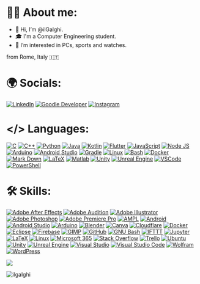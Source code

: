 # 👨‍💻 About me:
- 👋 Hi, I’m @ilGalghi.
- ‍🎓 I'm a Computer Engineering student.
- 👀 I’m interested in PCs, sports and watches.

from Rome, Italy 🇮🇹

# 🌍 Socials:
[![LinkedIn](https://img.shields.io/badge/LinkedIn-0A66C2?logo=linkedin&logoColor=white&style=for-the-badge)](https://www.linkedin.com/in/leonardogalgano/)
[![Goodle Developer](https://img.shields.io/badge/Google%20Developer-4285F4?logo=google&logoColor=white&style=for-the-badge)](https://g.dev/ilgalghi)
[![Instagram](https://img.shields.io/static/v1?message=Instagram&logo=instagram&label=&color=E4405F&logoColor=white&labelColor=&style=for-the-badge)](https://www.instagram.com/ilgalghi)



<!---
LOGHI: https://simpleicons.org/
-->

# </> Languages:
[![C](https://skillicons.dev/icons?i=c)](https://www.open-std.org/jtc1/sc22/wg14/)                             <!-- Linguaggi -->
[![C++](https://skillicons.dev/icons?i=cpp)](https://isocpp.org/)
[![Python](https://skillicons.dev/icons?i=py)](https://www.python.org/)
[![Java](https://skillicons.dev/icons?i=java)](https://www.java.com/)
[![Kotlin](https://skillicons.dev/icons?i=kotlin)](https://kotlinlang.org/)
[![Flutter](https://skillicons.dev/icons?i=flutter)](https://flutter.dev/)
[![JavaScript](https://skillicons.dev/icons?i=js)](https://developer.mozilla.org/en-US/docs/Web/JavaScript)
[![Node JS](https://skillicons.dev/icons?i=nodejs)](https://nodejs.org/en)
[![Arduino](https://skillicons.dev/icons?i=arduino)](https://www.arduino.cc/)
[![Android Studio](https://skillicons.dev/icons?i=androidstudio)](https://developer.android.com/studio)        <!-- Android -->
[![Gradle](https://skillicons.dev/icons?i=gradle)](https://gradle.org/)
[![Linux](https://skillicons.dev/icons?i=linux)](https://kernel.org/)                                          <!-- Linux -->
[![Bash](https://skillicons.dev/icons?i=bash)](https://www.gnu.org/software/bash/)
[![Docker](https://skillicons.dev/icons?i=docker)](https://www.docker.com/)
[![Mark Down](https://skillicons.dev/icons?i=md)](https://www.markdownguide.org/)                             <!-- Testo -->
[![LaTeX](https://skillicons.dev/icons?i=latex)](https://www.latex-project.org/)
[![Matlab](https://skillicons.dev/icons?i=matlab)](https://www.mathworks.com/products/matlab.html)            <!-- Matematica -->
[![Unity](https://skillicons.dev/icons?i=unity)](https://unity.com/)                                          <!-- 3D -->
[![Unreal Engine](https://skillicons.dev/icons?i=unreal)](https://www.unrealengine.com/)
[![VSCode](https://skillicons.dev/icons?i=vscode)](https://code.visualstudio.com/)                            <!-- Windows -->
[![PowerShell](https://skillicons.dev/icons?i=powershell)](https://docs.microsoft.com/en-us/powershell/)

<!-- [![WordPress](https://skillicons.dev/icons?i=wordpress)](https://wordpress.org/)       -->                        <!-- Siti -->



# 🛠️ Skills:
[![Adobe After Effects](https://img.shields.io/badge/Adobe%20After%20Effects-9999FF?logo=adobeaftereffects&logoColor=black&style=for-the-badge)](https://www.adobe.com/it/products/aftereffects.html)
[![Adobe Audition](https://img.shields.io/badge/Adobe%20Audition-9999FF?logo=adobeaudition&logoColor=black&style=for-the-badge)](https://www.adobe.com/it/products/audition.html)
[![Adobe Illustrator](https://img.shields.io/badge/Adobe%20Illustrator-FF9A00?logo=adobeillustrator&logoColor=black&style=for-the-badge)](https://www.adobe.com/it/products/illustrator.html)
[![Adobe Photoshop](https://img.shields.io/badge/Adobe%20Photoshop-31A8FF?logo=adobephotoshop&logoColor=black&style=for-the-badge)](https://www.adobe.com/it/products/photoshop.html)
[![Adobe Premiere Pro](https://img.shields.io/badge/Adobe%20Premiere%20Pro-9999FF?logo=adobepremierepro&logoColor=black&style=for-the-badge)](https://www.adobe.com/it/products/premiere.html)
[![AMPL](https://img.shields.io/badge/AMPL-000000?&style=for-the-badge)](https://ampl.com/)
[![Android](https://img.shields.io/badge/Android-3DDC84?logo=android&logoColor=black&style=for-the-badge)](https://www.android.com/)
[![Android Studio](https://img.shields.io/badge/Android%20Studio-3DDC84?logo=androidstudio&logoColor=black&style=for-the-badge)](https://developer.android.com/studio)
[![Arduino](https://img.shields.io/badge/Arduino-00979D?logo=arduino&logoColor=white&style=for-the-badge)](https://www.arduino.cc/)
[![Blender](https://img.shields.io/badge/Blender-F5792A?logo=blender&logoColor=black&style=for-the-badge)](https://www.blender.org/)
[![Canva](https://img.shields.io/badge/Canva-00C4CC?logo=canva&logoColor=black&style=for-the-badge)](https://www.canva.com/)
[![Cloudflare](https://img.shields.io/badge/Cloudflare-F38020?logo=cloudflare&logoColor=black&style=for-the-badge)](https://www.cloudflare.com/)
[![Docker](https://img.shields.io/badge/Docker-2496ED?logo=docker&logoColor=white&style=for-the-badge)](https://www.docker.com/)
[![Eclipse](https://img.shields.io/badge/Eclipse%20IDE-2C2255?logo=eclipseide&logoColor=white&style=for-the-badge)](https://www.eclipse.org/)
[![Firebase](https://img.shields.io/badge/Firebase-FFCA28?logo=firebase&logoColor=black&style=for-the-badge)](https://firebase.google.com/)
[![GIMP](https://img.shields.io/badge/GIMP-5C5543?logo=gimp&logoColor=white&style=for-the-badge)](https://www.gimp.org/)
[![GitHub](https://img.shields.io/badge/GitHub-181717?logo=github&logoColor=white&style=for-the-badge)](https://github.com/)
[![GNU Bash](https://img.shields.io/badge/GNU%20Bash-4EAA25?logo=gnubash&logoColor=white&style=for-the-badge)](https://www.gnu.org/software/bash/)
[![IFTTT](https://img.shields.io/badge/IFTTT-000000?logo=ifttt&logoColor=white&style=for-the-badge)](https://ifttt.com/)
[![Jupyter](https://img.shields.io/badge/Jupyter-F37626?logo=jupyter&logoColor=black&style=for-the-badge)](https://jupyter.org/)
[![LaTeX](https://img.shields.io/badge/LaTeX-008080?logo=latex&logoColor=white&style=for-the-badge)](https://www.latex-project.org/)
[![Linux](https://img.shields.io/badge/Linux-FCC624?logo=linux&logoColor=black&style=for-the-badge)](https://www.linux.org/)
[![Microsoft 365](https://img.shields.io/badge/Microsoft%20365-A27BE7?logo=microsoft&logoColor=white&style=for-the-badge)](https://www.office.com/)
[![Stack Overflow](https://img.shields.io/badge/Stack%20Overflow-F58025?logo=stackoverflow&logoColor=black&style=for-the-badge)](https://stackoverflow.com/)
[![Trello](https://img.shields.io/badge/Trello-0052CC?logo=trello&logoColor=white&style=for-the-badge)](https://trello.com/)
[![Ubuntu](https://img.shields.io/badge/Ubuntu-E95420?logo=ubuntu&logoColor=white&style=for-the-badge)](https://ubuntu.com/)
[![Unity](https://img.shields.io/badge/Unity-FFFFFF?logo=unity&logoColor=black&style=for-the-badge)](https://unity.com/)
[![Unreal Engine](https://img.shields.io/badge/Unreal%20Engine-0E1128?logo=unrealengine&logoColor=white&style=for-the-badge)](https://www.unrealengine.com/)
[![Visual Studio](https://img.shields.io/badge/Visual%20Studio-5C2D91?logo=visualstudio&logoColor=white&style=for-the-badge)](https://visualstudio.microsoft.com/)
[![Visual Studio Code](https://img.shields.io/badge/Visual%20Studio%20Code-007ACC?logo=visualstudiocode&logoColor=white&style=for-the-badge)](https://code.visualstudio.com/)
[![Wolfram](https://img.shields.io/badge/Wolfram-DD1100?logo=wolfram&logoColor=white&style=for-the-badge)](https://www.wolframalpha.com/)
[![WordPress](https://img.shields.io/badge/WordPress-21759B?logo=wordpress&logoColor=white&style=for-the-badge)](https://wordpress.org/)



[![](https://visitcount.itsvg.in/api?id=ilgalghi&label=Profile%20Views&color=1&icon=0&pretty=false)](https://visitcount.itsvg.in)
<p align="left"> <img src="https://komarev.com/ghpvc/?username=ilgalghi&label=Profile%20views&color=0e75b6&style=for-the-badge" alt="ilgalghi" /> </p>
